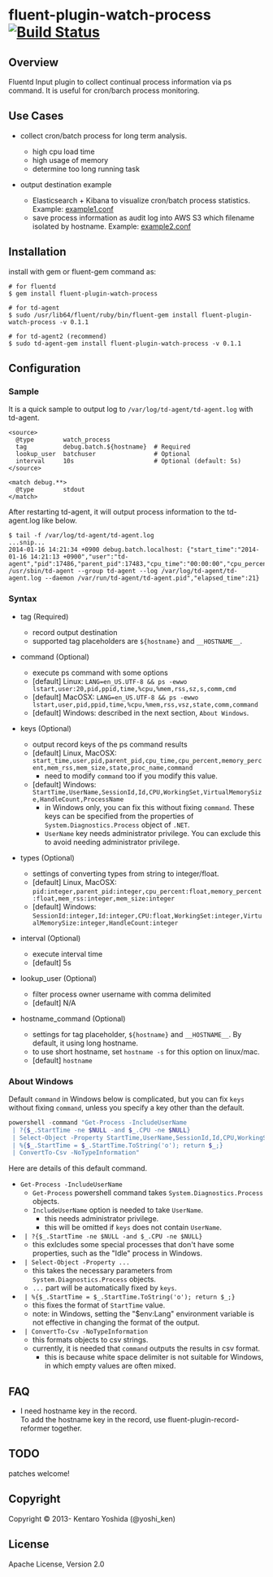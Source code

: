 fluent-plugin-watch-process [![Build Status](https://travis-ci.org/y-ken/fluent-plugin-watch-process.png?branch=master)](https://travis-ci.org/y-ken/fluent-plugin-watch-process)
=====================

## Overview

Fluentd Input plugin to collect continual process information via ps command. It is useful for cron/barch process monitoring.

## Use Cases

* collect cron/batch process for long term analysis.
  * high cpu load time
  * high usage of memory
  * determine too long running task

* output destination example
  * Elasticsearch + Kibana to visualize cron/batch process statistics. Example: [example1.conf](https://github.com/y-ken/fluent-plugin-watch-process/blob/master/example1.conf)
  * save process information as audit log into AWS S3 which filename isolated by hostname. Example: [example2.conf](https://github.com/y-ken/fluent-plugin-watch-process/blob/master/example2.conf)

## Installation

install with gem or fluent-gem command as:

```
# for fluentd
$ gem install fluent-plugin-watch-process

# for td-agent
$ sudo /usr/lib64/fluent/ruby/bin/fluent-gem install fluent-plugin-watch-process -v 0.1.1

# for td-agent2 (recommend)
$ sudo td-agent-gem install fluent-plugin-watch-process -v 0.1.1
```

## Configuration

### Sample

It is a quick sample to output log to `/var/log/td-agent/td-agent.log` with td-agent.

`````
<source>
  @type        watch_process
  tag          debug.batch.${hostname}  # Required
  lookup_user  batchuser                # Optional
  interval     10s                      # Optional (default: 5s)
</source>

<match debug.**>
  @type        stdout
</match>
`````

After restarting td-agent, it will output process information to the td-agent.log like below.

`````
$ tail -f /var/log/td-agent/td-agent.log
...snip...
2014-01-16 14:21:34 +0900 debug.batch.localhost: {"start_time":"2014-01-16 14:21:13 +0900","user":"td-agent","pid":17486,"parent_pid":17483,"cpu_time":"00:00:00","cpu_percent":1.5,"memory_percent":3.5,"mem_rss":36068,"mem_size":60708,"state":"S","proc_name":"ruby","command":"/usr/lib64/fluent/ruby/bin/ruby /usr/sbin/td-agent --group td-agent --log /var/log/td-agent/td-agent.log --daemon /var/run/td-agent/td-agent.pid","elapsed_time":21}
`````

### Syntax

* tag (Required)
  * record output destination
  * supported tag placeholders are `${hostname}` and `__HOSTNAME__`.

* command (Optional)
  * execute ps command with some options
  * [default] Linux: `LANG=en_US.UTF-8 && ps -ewwo lstart,user:20,pid,ppid,time,%cpu,%mem,rss,sz,s,comm,cmd`
  * [default] MacOSX: `LANG=en_US.UTF-8 && ps -ewwo lstart,user,pid,ppid,time,%cpu,%mem,rss,vsz,state,comm,command`
  * [default] Windows: described in the next section, `About Windows`.

* keys (Optional)
  * output record keys of the ps command results
  * [default] Linux, MacOSX: `start_time,user,pid,parent_pid,cpu_time,cpu_percent,memory_percent,mem_rss,mem_size,state,proc_name,command`
    * need to modify `command` too if you modify this value.
  * [default] Windows: `StartTime,UserName,SessionId,Id,CPU,WorkingSet,VirtualMemorySize,HandleCount,ProcessName`
    * in Windows only, you can fix this without fixing `command`. These keys can be specified from the properties of `System.Diagnostics.Process` object of `.NET`.
    * `UserName` key needs administrator privilege. You can exclude this to avoid needing administrator privilege.

* types (Optional)
  * settings of converting types from string to integer/float.
  * [default] Linux, MacOSX: `pid:integer,parent_pid:integer,cpu_percent:float,memory_percent:float,mem_rss:integer,mem_size:integer`
  * [default] Windows: `SessionId:integer,Id:integer,CPU:float,WorkingSet:integer,VirtualMemorySize:integer,HandleCount:integer`

* interval (Optional)
  * execute interval time
  * [default] 5s

* lookup_user (Optional)
  * filter process owner username with comma delimited
  * [default] N/A

* hostname_command (Optional)
  * settings for tag placeholder, `${hostname}` and `__HOSTNAME__`. By default, it using long hostname.
  * to use short hostname, set `hostname -s` for this option on linux/mac.
  * [default] `hostname`

### About Windows

Default `command` in Windows below is complicated, but you can fix `keys` without fixing `command`, unless you specify a key other than the default.

`````powershell
powershell -command "Get-Process -IncludeUserName
 | ?{$_.StartTime -ne $NULL -and $_.CPU -ne $NULL}
 | Select-Object -Property StartTime,UserName,SessionId,Id,CPU,WorkingSet,VirtualMemorySize,HandleCount,ProcessName
 | %{$_.StartTime = $_.StartTime.ToString('o'); return $_;}
 | ConvertTo-Csv -NoTypeInformation"
`````

Here are details of this default command.

* `Get-Process -IncludeUserName`
  * `Get-Process` powershell command takes `System.Diagnostics.Process` objects.
  * `IncludeUserName` option is needed to take `UserName`.
    * this needs administrator privilege.
    * this will be omitted if `keys` does not contain `UserName`.
* ` | ?{$_.StartTime -ne $NULL -and $_.CPU -ne $NULL}`
  * this exlcludes some special processes that don't have some properties, such as the "Idle" process in Windows.
* ` | Select-Object -Property ...`
  * this takes the necessary parameters from `System.Diagnostics.Process` objects.
  * `...` part will be automatically fixed by `keys`.
* ` | %{$_.StartTime = $_.StartTime.ToString('o'); return $_;}`
  * this fixes the format of `StartTime` value.
  * note: in Windows, setting the "$env:Lang" environment variable is not effective in changing the format of the output.
* ` | ConvertTo-Csv -NoTypeInformation`
  * this formats objects to csv strings.
  * currently, it is needed that `command` outputs the results in csv format.
    * this is because white space delimiter is not suitable for Windows, in which empty values are often mixed.

## FAQ

* I need hostname key in the record.  
To add the hostname key in the record, use fluent-plugin-record-reformer together.

## TODO

patches welcome!

## Copyright

Copyright © 2013- Kentaro Yoshida (@yoshi_ken)

## License

Apache License, Version 2.0

